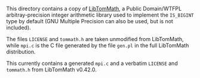 This directory contains a copy of [LibTomMath](http://www.libtom.org/), a Public Domain/WTFPL arbitray-precision integer arithmetic library used to implement the `IS_BIGINT` type by default (GNU Multiple Precision can also be used, but is not included).

The files `LICENSE` and `tommath.h` are taken unmodified from LibTomMath, while `mpi.c` is the C file generated by the file `gen.pl` in the full LibTomMath distribution.

This currently contains a generated `mpi.c` and a verbatim `LICENSE` and `tommath.h` from LibTomMath v0.42.0.
